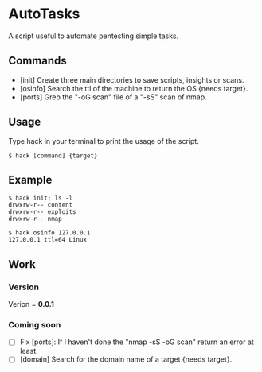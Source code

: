 # AutoTasks
A script useful to automate pentesting simple tasks.

## Commands
- [init] Create three main directories to save scripts, insights or scans.
- [osinfo] Search the ttl of the machine to return the OS {needs target}.
- [ports] Grep the "-oG scan" file of a "-sS" scan of nmap.

## Usage
Type hack in your terminal to print the usage of the script.
```
$ hack [command] {target}
```

## Example
```
$ hack init; ls -l
drwxrw-r-- content
drwxrw-r-- exploits
drwxrw-r-- nmap
```
```
$ hack osinfo 127.0.0.1
127.0.0.1 ttl=64 Linux
```

## Work
### Version
Verion = **0.0.1**
### Coming soon
- [ ] Fix [ports]: If I haven't done the "nmap -sS -oG scan" return an error at least.
- [ ] [domain] Search for the domain name of a target {needs target}.
